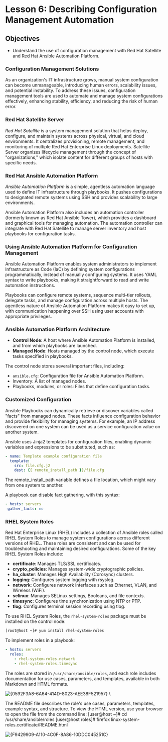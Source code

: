 
# Lesson 6: Describing Configuration Management Automation

## Objectives

- Understand the use of configuration management with Red Hat Satellite and Red Hat Ansible Automation Platform.

### Configuration Management Solutions

As an organization's IT infrastructure grows, manual system configuration can become unmanageable, introducing human errors, scalability issues, and potential instability. To address these issues, configuration management tools are used to automate and manage system configurations effectively, enhancing stability, efficiency, and reducing the risk of human error.

### Red Hat Satellite Server

*Red Hat Satellite* is a system management solution that helps deploy, configure, and maintain systems across physical, virtual, and cloud environments. It centralizes provisioning, remote management, and monitoring of multiple Red Hat Enterprise Linux deployments. Satellite Server organizes lifecycle management through the concept of "organizations," which isolate content for different groups of hosts with specific needs.

### Red Hat Ansible Automation Platform

*Ansible Automation Platform* is a simple, agentless automation language used to define IT infrastructure through playbooks. It pushes configurations to designated remote systems using SSH and provides scalability to large environments.

Ansible Automation Platform also includes an automation controller (formerly known as Red Hat Ansible Tower), which provides a dashboard and graphical tools for managing automation. The automation controller can integrate with Red Hat Satellite to manage server inventory and host playbooks for configuration tasks.

### Using Ansible Automation Platform for Configuration Management

Ansible Automation Platform enables system administrators to implement Infrastructure as Code (IaC) by defining system configurations programmatically, instead of manually configuring systems. It uses YAML syntax to write playbooks, making it straightforward to read and write automation instructions.

Playbooks can configure remote systems, sequence multi-tier rollouts, delegate tasks, and manage configuration across multiple hosts. The agentless nature of Ansible Automation Platform makes it easy to set up, with communication happening over SSH using user accounts with appropriate privileges.

### Ansible Automation Platform Architecture

- **Control Node**: A host where Ansible Automation Platform is installed, and from which playbooks are launched.
- **Managed Node**: Hosts managed by the control node, which execute tasks specified in playbooks.

The control node stores several important files, including:

- `ansible.cfg`: Configuration file for Ansible Automation Platform.
- Inventory: A list of managed nodes.
- Playbooks, modules, or roles: Files that define configuration tasks.

### Customized Configuration

Ansible Playbooks can dynamically retrieve or discover variables called "facts" from managed nodes. These facts influence configuration behavior and provide flexibility for managing systems. For example, an IP address discovered on one system can be used as a service configuration value on another system.

Ansible uses Jinja2 templates for configuration files, enabling dynamic variables and expressions to be substituted, such as:

```yaml
- name: Template example configuration file
  template:
    src: file.cfg.j2
    dest: {{ remote_install_path }}/file.cfg
```

The remote_install_path variable defines a file location, which might vary from one system to
another.

A playbook can disable fact gathering, with this syntax:
```yaml
- hosts: servers
 gather_facts: no
```
### RHEL System Roles

Red Hat Enterprise Linux (RHEL) includes a collection of Ansible roles called RHEL System Roles to manage system configurations across different versions of RHEL. These roles are consistent and can be used for troubleshooting and maintaining desired configurations. Some of the key RHEL System Roles include:

- **certificate**: Manages TLS/SSL certificates.
- **crypto_policies**: Manages system-wide cryptographic policies.
- **ha_cluster**: Manages High Availability (Corosync) clusters.
- **logging**: Configures system logging with rsyslog.
- **network**: Configures network interfaces such as Ethernet, VLAN, and Wireless (WiFi).
- **selinux**: Manages SELinux settings, Booleans, and file contexts.
- **timesync**: Configures time synchronization using NTP or PTP.
- **tlog**: Configures terminal session recording using tlog.

To use RHEL System Roles, the `rhel-system-roles` package must be installed on the control node:

```bash
[root@host ~]# yum install rhel-system-roles
```

To implement roles in a playbook:

```yaml
- hosts: servers
  roles:
    - rhel-system-roles.network
    - rhel-system-roles.timesync
```

The roles are stored in `/usr/share/ansible/roles`, and each role includes documentation for use cases, parameters, and templates, available in both Markdown and HTML formats.

![{0592F3A8-6A64-414D-8023-AEE38F521957}](https://github.com/user-attachments/assets/1a9078a5-a8b2-4240-a528-d085774e0a80) \

The README file describes the role's use cases, parameters, templates, example syntax, and
structure. To view the HTML version, use your browser to open the file from the command line:
[user@host ~]# cd /usr/share/ansible/roles
[user@host roles]# firefox linux-system-roles.certificate/README.html

![{F9429909-A110-4C0F-8A86-10DDC045251C}](https://github.com/user-attachments/assets/0fd58efc-73a6-4a39-bbda-08ce28039110)


